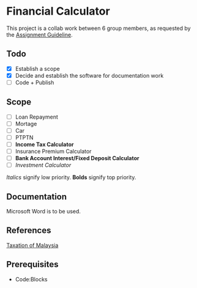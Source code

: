 # Financial Calculator

This project is a collab work between 6 group members, as requested by the [Assignment Guideline](Assignment_Guideline.pdf).

## Todo
- [x] Establish a scope
- [x] Decide and establish the software for documentation work
- [ ] Code + Publish

## Scope
- [ ] Loan Repayment
 - [ ] Mortage
 - [ ] Car
 - [ ] PTPTN
- [ ] **Income Tax Calculator**
- [ ] Insurance Premium Calculator
- [ ] **Bank Account Interest/Fixed Deposit Calculator**
- [ ] *Investment Calculator*

*Italics* signify low priority.
**Bolds** signify top priority.

## Documentation
Microsoft Word is to be used. 

## References
[Taxation of Malaysia](https://www.pwc.com/my/en/assets/publications/2018-malaysian-tax-booklet.pdf)

## Prerequisites
- Code:Blocks
